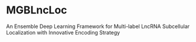 # MGBLncLoc
An Ensemble Deep Learning Framework for Multi-label LncRNA Subcellular Localization with Innovative Encoding Strategy
